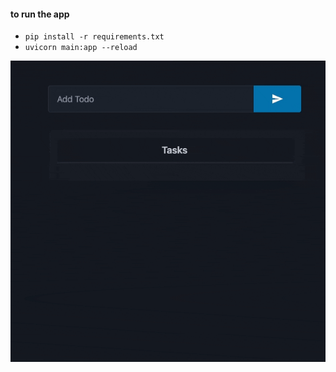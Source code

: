 #### to run the app
- ```pip install -r requirements.txt```
- ```uvicorn main:app --reload```

![image](https://github.com/gouthamrangarajan/python/blob/main/todo/fasthtml_todo.gif)
